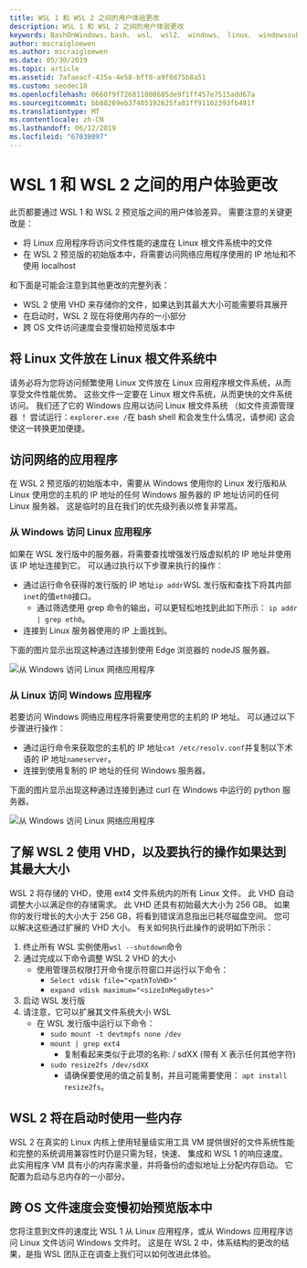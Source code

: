 ```yaml
---
title: WSL 1 和 WSL 2 之间的用户体验更改
description: WSL 1 和 WSL 2 之间的用户体验更改
keywords: BashOnWindows，bash、 wsl、 wsl2、 windows、 linux、 windowssubsystem、 ubuntu、 debian、 suse、 windows 10 的 windows 子系统
author: mscraigloewen
ms.author: mscraigloewen
ms.date: 05/30/2019
ms.topic: article
ms.assetid: 7afaeacf-435a-4e58-bff0-a9f0d75b8a51
ms.custom: seodec18
ms.openlocfilehash: 0660f9f726811008685de9f1ff457e7515add67a
ms.sourcegitcommit: bb88269eb37405192625fa81ff91162393fb491f
ms.translationtype: MT
ms.contentlocale: zh-CN
ms.lasthandoff: 06/12/2019
ms.locfileid: "67038097"
---
```

# <a name="user-experience-changes-between-wsl-1-and-wsl-2"></a>WSL 1 和 WSL 2 之间的用户体验更改

此页都要通过 WSL 1 和 WSL 2 预览版之间的用户体验差异。 需要注意的关键更改是：

- 将 Linux 应用程序将访问文件性能的速度在 Linux 根文件系统中的文件
- 在 WSL 2 预览版的初始版本中，将需要访问网络应用程序使用的 IP 地址和不使用 localhost

和下面是可能会注意到其他更改的完整列表：

- WSL 2 使用 VHD 来存储你的文件，如果达到其最大大小可能需要将其展开
- 在启动时，WSL 2 现在将使用内存的一小部分
- 跨 OS 文件访问速度会变慢初始预览版本中

## <a name="place-your-linux-files-in-your-linux-root-file-system"></a>将 Linux 文件放在 Linux 根文件系统中
请务必将为您将访问频繁使用 Linux 文件放在 Linux 应用程序根文件系统，从而享受文件性能优势。 这些文件一定要在 Linux 根文件系统，从而更快的文件系统访问。 我们还了它的 Windows 应用以访问 Linux 根文件系统 （如文件资源管理器 ！ 尝试运行：`explorer.exe /`在 bash shell 和会发生什么情况，请参阅) 这会使这一转换更加便捷。 

## <a name="accessing-network-applications"></a>访问网络的应用程序
在 WSL 2 预览版的初始版本中，需要从 Windows 使用你的 Linux 发行版和从 Linux 使用您的主机的 IP 地址的任何 Windows 服务器的 IP 地址访问的任何 Linux 服务器。 这是临时的且在我们的优先级列表以修复非常高。

### <a name="accessing-linux-applications-from-windows"></a>从 Windows 访问 Linux 应用程序
如果在 WSL 发行版中的服务器，将需要查找增强发行版虚拟机的 IP 地址并使用该 IP 地址连接到它。 可以通过执行以下步骤来执行的操作：

- 通过运行命令获得的发行版的 IP 地址`ip addr`WSL 发行版和查找下将其内部`inet`的值`eth0`接口。
   - 通过筛选使用 grep 命令的输出，可以更轻松地找到此如下所示： `ip addr | grep eth0`。
- 连接到 Linux 服务器使用的 IP 上面找到。

下面的图片显示出现这种通过连接到使用 Edge 浏览器的 nodeJS 服务器。

![从 Windows 访问 Linux 网络应用程序](media/wsl2-network-w2l.jpg)

### <a name="accessing-windows-applications-from-linux"></a>从 Linux 访问 Windows 应用程序
若要访问 Windows 网络应用程序将需要使用您的主机的 IP 地址。 可以通过以下步骤进行操作：

- 通过运行命令来获取您的主机的 IP 地址`cat /etc/resolv.conf`并复制以下术语的 IP 地址`nameserver`。 
- 连接到使用复制的 IP 地址的任何 Windows 服务器。

下面的图片显示出现这种通过连接到通过 curl 在 Windows 中运行的 python 服务器。 

![从 Windows 访问 Linux 网络应用程序](media/wsl2-network-l2w.png)

## <a name="understanding-wsl-2-uses-a-vhd-and-what-to-do-if-you-reach-its-max-size"></a>了解 WSL 2 使用 VHD，以及要执行的操作如果达到其最大大小
WSL 2 将存储的 VHD，使用 ext4 文件系统内的所有 Linux 文件。 此 VHD 自动调整大小以满足你的存储需求。 此 VHD 还具有初始最大大小为 256 GB。 如果你的发行增长的大小大于 256 GB，将看到错误消息指出已耗尽磁盘空间。 您可以解决这些通过扩展的 VHD 大小。 有关如何执行此操作的说明如下所示：

1. 终止所有 WSL 实例使用`wsl --shutdown`命令
2. 通过完成以下命令调整 WSL 2 VHD 的大小
   - 使用管理员权限打开命令提示符窗口并运行以下命令：
      - `Select vdisk file="<pathToVHD>"`
      - `expand vdisk maximum="<sizeInMegaBytes>"`
3. 启动 WSL 发行版
4. 请注意，它可以扩展其文件系统大小 WSL
   - 在 WSL 发行版中运行以下命令：
      - `sudo mount -t devtmpfs none /dev`
      - `mount | grep ext4`
         - 复制看起来类似于此项的名称: / sdXX (带有 X 表示任何其他字符)
      - `sudo resize2fs /dev/sdXX`
         - 请确保要使用的值之前复制，并且可能需要使用： `apt install resize2fs`。

## <a name="wsl-2-will-use-some-memory-on-startup"></a>WSL 2 将在启动时使用一些内存
WSL 2 在真实的 Linux 内核上使用轻量级实用工具 VM 提供很好的文件系统性能和完整的系统调用兼容性时仍是只需为轻，快速、 集成和 WSL 1 的响应速度。 此实用程序 VM 具有小的内存需求量，并将备份的虚拟地址上分配内存启动。 它配置为启动与总内存的一小部分。

## <a name="cross-os-file-speed-will-be-slower-in-initial-preview-builds"></a>跨 OS 文件速度会变慢初始预览版本中
您将注意到文件的速度比 WSL 1 从 Linux 应用程序，或从 Windows 应用程序访问 Linux 文件访问 Windows 文件时。 这是在 WSL 2 中，体系结构的更改的结果，是指 WSL 团队正在调查上我们可以如何改进此体验。